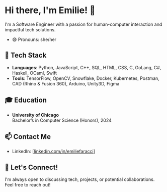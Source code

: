 # Hi there, I'm Emilie! 👋
I'm a Software Engineer with a passion for human-computer interaction and impactful tech solutions.
- 😄 Pronouns: she/her

## 🔧 Tech Stack
- **Languages**: Python, JavaScript, C++, SQL, HTML, CSS, C, GoLang, C#, Haskell, OCaml, Swift
- **Tools**: TensorFlow, OpenCV, Snowflake, Docker, Kubernetes, Postman, CAD (Rhino & Fusion 360), Arduino, Unity3D, Figma

## 🎓 Education
- **University of Chicago**  
  Bachelor’s in Computer Science (Honors), 2024

## 📫 Contact Me
- LinkedIn: [[linkedin.com/in/emiliefaracci](https://www.linkedin.com/in/emilie-faracci/)]

## 👋 Let's Connect!
I'm always open to discussing tech, projects, or potential collaborations. Feel free to reach out!

<!--
- 🔭 I’m currently working on ...
- 🌱 I’m currently learning ...
- 👯 I’m looking to collaborate on ...
-->
